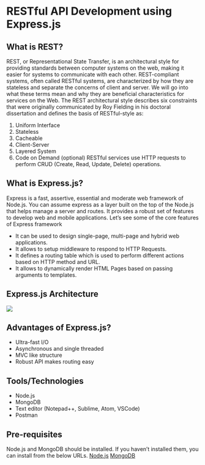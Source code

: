 # RESTful API Development using Express.js

## What is REST?
REST, or Representational State Transfer, is an architectural style for providing standards between computer systems on the web, making it easier for systems to communicate with each other. REST-compliant systems, often called RESTful systems, are characterized by how they are stateless and separate the concerns of client and server. We will go into what these terms mean and why they are beneficial characteristics for services on the Web.
The REST architectural style describes six constraints that were originally communicated by Roy Fielding in his doctoral dissertation and defines the basis of RESTful-style as:
1. Uniform Interface
2. Stateless
3. Cacheable
4. Client-Server
5. Layered System
6. Code on Demand (optional)
RESTful services use HTTP requests to perform CRUD (Create, Read, Update, Delete) operations.

## What is Express.js?
Express is a fast, assertive, essential and moderate web framework of Node.js. You can assume express as a layer built on the top of the Node.js that helps manage a server and routes. It provides a robust set of features to develop web and mobile applications.
Let’s see some of the core features of Express framework
* It can be used to design single-page, multi-page and hybrid web applications.
* It allows to setup middleware to respond to HTTP Requests.
* It defines a routing table which is used to perform different actions based on HTTP method and URL.
* It allows to dynamically render HTML Pages based on passing arguments to templates.

## Express.js Architecture
![](https://s3-eu-west-1.amazonaws.com/jssolutions/Article_Photo/Mobile+app+development+with+Express.js/express+js+mobile+development.jpg)

## Advantages of Express.js?
* Ultra-fast I/O
* Asynchronous and single threaded
* MVC like structure
* Robust API makes routing easy

## Tools/Technologies
* Node.js
* MongoDB
* Text editor (Notepad++, Sublime, Atom, VSCode)
* Postman

## Pre-requisites
Node.js and MongoDB should be installed. If you haven’t installed them, you can install from the below URLs.
[Node.js](https://nodejs.org/en/download/package-manager/)
[MongoDB](https://docs.mongodb.com/manual/installation/)


